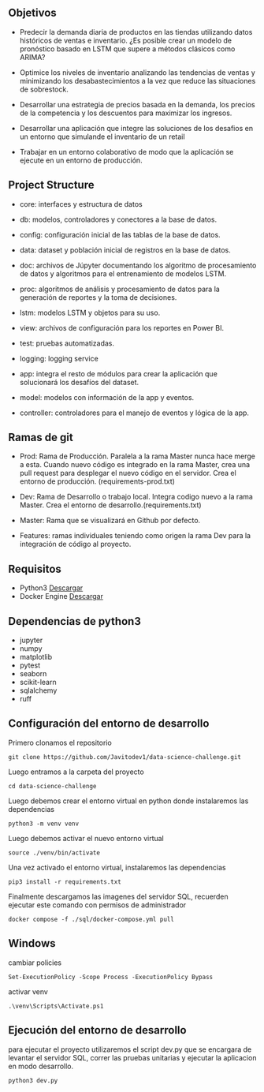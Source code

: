 ## Objetivos

- Predecir la demanda diaria de productos en las tiendas utilizando datos históricos de ventas e inventario. ¿Es posible crear un modelo de pronóstico basado en LSTM que supere a métodos clásicos como ARIMA?

- Optimice los niveles de inventario analizando las tendencias de ventas y minimizando los desabastecimientos a la vez que reduce las situaciones de sobrestock.

- Desarrollar una estrategia de precios basada en la demanda, los precios de la competencia y los descuentos para maximizar los ingresos.

- Desarrollar una aplicación que integre las soluciones de los desafios en un entorno que simulande el inventario de un retail

- Trabajar en un entorno colaborativo de modo que la aplicación se ejecute en un entorno de producción.

## Project Structure

- core: interfaces y estructura de datos

- db: modelos, controladores y conectores a la base de datos.

- config: configuración inicial de las tablas de la base de datos.

- data: dataset y población inicial de registros en la base de datos.

- doc: archivos de Júpyter documentando los algoritmo de procesamiento de datos y algoritmos para el entrenamiento de modelos LSTM.

- proc: algoritmos de análisis y procesamiento de datos para la generación de reportes y la toma de decisiones.

- lstm: modelos LSTM y objetos para su uso.

- view: archivos de configuración para los reportes en Power BI.

- test: pruebas automatizadas.

- logging: logging service

- app: integra el resto de módulos para crear la aplicación que solucionará los desafíos del dataset.

- model: modelos con información de la app y eventos.

- controller: controladores para el manejo de eventos y lógica de la app.


## Ramas de git

- Prod: Rama de Producción. Paralela a la rama Master nunca hace merge a esta. Cuando nuevo código es integrado en la rama Master, crea una pull request para desplegar el nuevo código en el servidor. Crea el entorno de producción. (requirements-prod.txt)

- Dev: Rama de Desarrollo o trabajo local. Integra codigo nuevo a la rama Master. Crea el entorno de desarrollo.(requirements.txt)

- Master: Rama que se visualizará en Github por defecto.

- Features: ramas individuales teniendo como origen la rama Dev para la integración de código al proyecto.

## Requisitos

- Python3 [Descargar](https://www.python.org/downloads/)
- Docker Engine [Descargar](https://www.docker.com/products/docker-desktop/)

## Dependencias de python3

- jupyter
- numpy
- matplotlib
- pytest
- seaborn
- scikit-learn
- sqlalchemy
- ruff

## Configuración del entorno de desarrollo

Primero clonamos el repositorio

`git clone https://github.com/Javitodev1/data-science-challenge.git`

Luego entramos a la carpeta del proyecto

`cd data-science-challenge`

Luego debemos crear el entorno virtual en python donde instalaremos las dependencias

`python3 -m venv venv`

Luego debemos activar el nuevo entorno virtual

`source ./venv/bin/activate`

Una vez activado el entorno virtual, instalaremos las dependencias

`pip3 install -r requirements.txt`

Finalmente descargamos las imagenes del servidor SQL, recuerden ejecutar este comando con permisos de administrador

`docker compose -f ./sql/docker-compose.yml pull`

## Windows

cambiar policies

`Set-ExecutionPolicy -Scope Process -ExecutionPolicy Bypass`

activar venv

`.\venv\Scripts\Activate.ps1`


## Ejecución del entorno de desarrollo

para ejecutar el proyecto utilizaremos el script dev.py que se encargara de levantar el servidor SQL, correr las pruebas unitarias y ejecutar la aplicacion en modo desarrollo.

`python3 dev.py`
